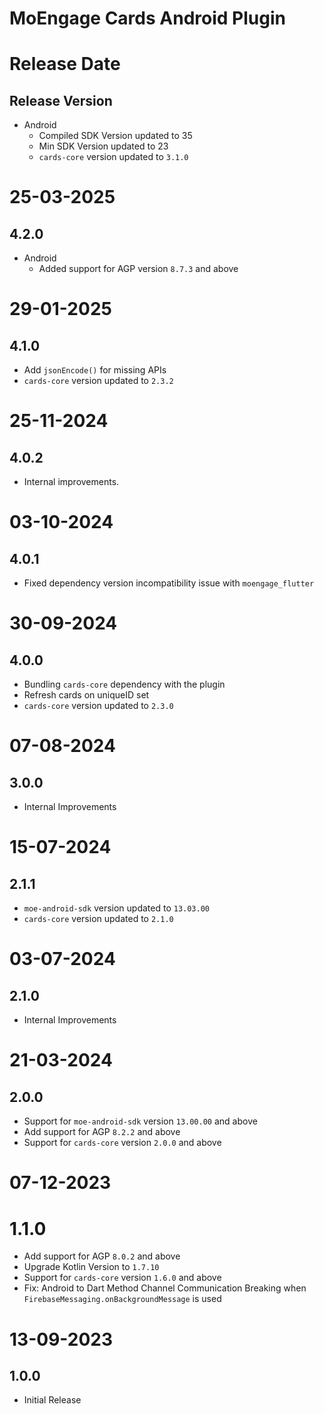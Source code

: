 # MoEngage Cards Android Plugin

# Release Date

## Release Version
- Android
    - Compiled SDK Version updated to 35
    - Min SDK Version updated to 23
    - `cards-core` version updated to `3.1.0`
  
# 25-03-2025

## 4.2.0
- Android
    - Added support for AGP version `8.7.3` and above

# 29-01-2025

## 4.1.0
- Add `jsonEncode()` for missing APIs
- `cards-core` version updated to `2.3.2`

# 25-11-2024

## 4.0.2
- Internal improvements.

# 03-10-2024

## 4.0.1
- Fixed dependency version incompatibility issue with `moengage_flutter`

# 30-09-2024

## 4.0.0
- Bundling `cards-core` dependency with the plugin
- Refresh cards on uniqueID set
- `cards-core` version updated to `2.3.0`

# 07-08-2024

## 3.0.0
- Internal Improvements

# 15-07-2024

## 2.1.1
- `moe-android-sdk` version updated to `13.03.00`
- `cards-core` version updated to `2.1.0`

# 03-07-2024

## 2.1.0
- Internal Improvements

# 21-03-2024

## 2.0.0
- Support for `moe-android-sdk` version `13.00.00` and above
- Add support for AGP `8.2.2` and above
- Support for `cards-core` version `2.0.0` and above

# 07-12-2023

# 1.1.0
- Add support for AGP `8.0.2` and above
- Upgrade Kotlin Version to `1.7.10`
- Support for `cards-core` version `1.6.0` and above
- Fix: Android to Dart Method Channel Communication Breaking when `FirebaseMessaging.onBackgroundMessage` is used

# 13-09-2023

## 1.0.0
- Initial Release